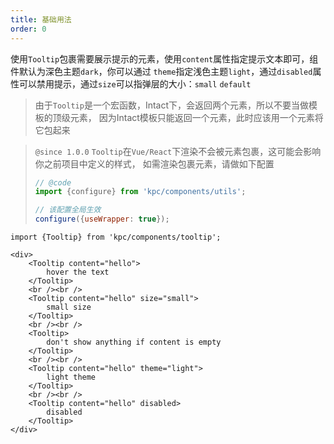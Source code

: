 ```yaml
---
title: 基础用法
order: 0
---
```


使用`Tooltip`包裹需要展示提示的元素，使用`content`属性指定提示文本即可，组件默认为深色主题`dark`，你可以通过
`theme`指定浅色主题`light`，通过`disabled`属性可以禁用提示，通过`size`可以指弹层的大小：`small` `default`

> 由于`Tooltip`是一个宏函数，Intact下，会返回两个元素，所以不要当做模板的顶级元素，
> 因为Intact模板只能返回一个元素，此时应该用一个元素将它包起来

> `@since 1.0.0` `Tooltip`在`Vue/React`下渲染不会被元素包裹，这可能会影响你之前项目中定义的样式，
> 如需渲染包裹元素，请做如下配置
> ```js
> // @code 
> import {configure} from 'kpc/components/utils';
>
> // 该配置全局生效
> configure({useWrapper: true});
> ```


```vdt
import {Tooltip} from 'kpc/components/tooltip';

<div>
    <Tooltip content="hello">
        hover the text
    </Tooltip>
    <br /><br />
    <Tooltip content="hello" size="small">
        small size
    </Tooltip>
    <br /><br />
    <Tooltip>
        don't show anything if content is empty 
    </Tooltip>
    <br /><br />
    <Tooltip content="hello" theme="light">
        light theme 
    </Tooltip>
    <br /><br />
    <Tooltip content="hello" disabled>
        disabled
    </Tooltip>
</div>
```
